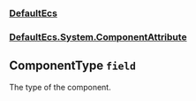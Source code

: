 ### [DefaultEcs](./DefaultEcs.md 'DefaultEcs')
### [DefaultEcs.System.ComponentAttribute](./DefaultEcs-System-ComponentAttribute.md 'DefaultEcs.System.ComponentAttribute')
## ComponentType `field`
The type of the component.

